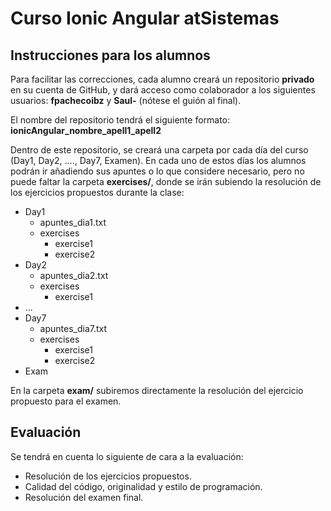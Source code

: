 # Curso Ionic Angular atSistemas

## Instrucciones para los alumnos

Para facilitar las correcciones, cada alumno creará un repositorio **privado** en su cuenta de GitHub, y dará acceso como colaborador a los siguientes usuarios: **fpachecoibz** y **Saul-** (nótese el guión al final).

El nombre del repositorio tendrá el siguiente formato: **ionicAngular_nombre_apell1_apell2**

Dentro de este repositorio, se creará una carpeta por cada día del curso (Day1, Day2, ...., Day7, Examen). En cada uno de estos días los alumnos podrán ir añadiendo sus apuntes o lo que considere necesario, pero no puede faltar la carpeta **exercises/**, donde se irán subiendo la resolución de los ejercicios propuestos durante la clase:

- Day1
    - apuntes_dia1.txt
    - exercises
        - exercise1
        - exercise2
- Day2
    - apuntes_dia2.txt
    - exercises
        - exercise1
- ...
- Day7
    - apuntes_dia7.txt
    - exercises
        - exercise1
        - exercise2
- Exam

En la carpeta **exam/** subiremos directamente la resolución del ejercicio propuesto para el examen.

## Evaluación ##

Se tendrá en cuenta lo siguiente de cara a la evaluación:

- Resolución de los ejercicios propuestos.
- Calidad del código, originalidad y estilo de programación.
- Resolución del examen final.

